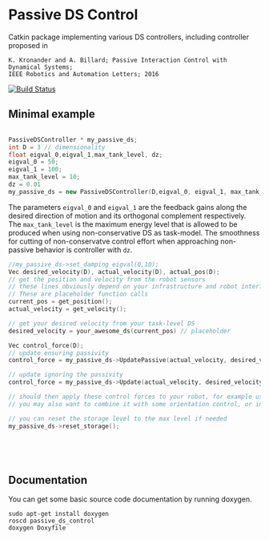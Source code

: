 # Passive DS Control
Catkin package implementing various DS controllers, including controller proposed in
```
K. Kronander and A. Billard; Passive Interaction Control with Dynamical Systems;
IEEE Robotics and Automation Letters; 2016

```

[![Build Status](https://magnum.travis-ci.com/epfl-lasa/passive-ds-control.svg?token=BqUQb763tsVV4QyzLgBy&branch=master)](https://magnum.travis-ci.com/epfl-lasa/passive-ds-control)

## Minimal example

```c++

PassiveDSController * my_passive_ds;
int D = 3 // dimensionality
float eigval_0,eigval_1,max_tank_level, dz;
eigval_0 = 50;
eigval_1 = 100;
max_tank_level = 10;
dz = 0.01
my_passive_ds = new PassiveDSController(D,eigval_0, eigval_1, max_tank_level, dz);

```
The parameters `eigval_0` and `eigval_1` are the feedback gains along the desired direction of motion and its orthogonal complement respectively. The `max_tank_level` is the maximum energy level that is allowed to be produced when using non-conservative DS as task-model. The smoothness for cutting of non-conservatve control effort when approaching non-passive behavior is controller with `dz`. 

```c++
//my_passive_ds->set_damping_eigval(0,10);
Vec desired_velocity(D), actual_velocity(D), actual_pos(D);
// get the position and velocity from the robot sensors
// these lines obviously depend on your infrastructure and robot interface.
// These are placeholder function calls
current_pos = get_position();
actual_velocity = get_velocity();

// get your desired velocity from your task-level DS
desired_velocity = your_awesome_ds(current_pos) // placeholder

Vec control_force(D);
// update ensuring passivity
control_force = my_passive_ds->UpdatePassive(actual_velocity, desired_velocity, dt);

// update ignoring the passivity 
control_force = my_passive_ds->Update(actual_velocity, desired_velocity);

// should then apply these control forces to your robot, for example using Jacobian transpose to get joint torques.
// you may also want to combine it with some orientation control, or include orientation control in your dynamical system.

// you can reset the storage level to the max level if needed
my_passive_ds->reset_storage();


      
      
```
## Documentation
You can get some basic source code documentation by running doxygen.

```
sudo apt-get install doxygen
roscd passive_ds_control
doxygen Doxyfile
```
